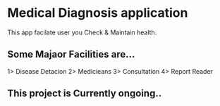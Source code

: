 # Medical Diagnosis application
This app facilate user you Check & Maintain health.
## Some Majaor Facilities are...
1> Disease Detacion
2> Medicieans
3> Consultation
4> Report Reader


## This project is Currently ongoing..
